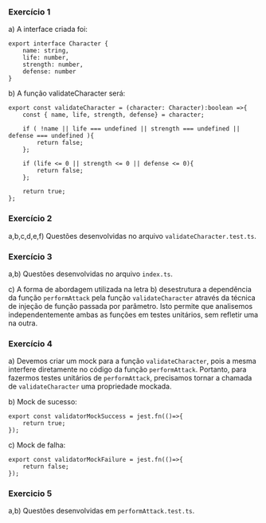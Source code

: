 ### Exercício 1

a) A interface criada foi:
```
export interface Character {
    name: string,
    life: number,
    strength: number,
    defense: number
}
```

b) A função validateCharacter será:
```
export const validateCharacter = (character: Character):boolean =>{
    const { name, life, strength, defense} = character;

    if ( !name || life === undefined || strength === undefined || defense === undefined ){
        return false;
    };

    if (life <= 0 || strength <= 0 || defense <= 0){
        return false;
    };

    return true;
};
```

### Exercício 2
a,b,c,d,e,f) Questões desenvolvidas no arquivo `validateCharacter.test.ts`.

### Exercício 3
a,b) Questões desenvolvidas no arquivo `index.ts`.

c) A forma de abordagem utilizada na letra b) desestrutura a dependência da função `performAttack` pela função
`validateCharacter` através da técnica de injeção de função passada por parâmetro. Isto permite que analisemos independentemente ambas as funções em testes unitários, sem refletir uma na outra.

### Exercício 4
a) Devemos criar um mock para a função `validateCharacter`, pois a mesma interfere diretamente no código da função `performAttack`. Portanto, para fazermos testes unitários de `performAttack`, precisamos tornar a chamada de `validateCharacter` uma propriedade mockada.

b) Mock de sucesso:
```
export const validatorMockSuccess = jest.fn(()=>{
    return true;
});
```

c) Mock de falha:
```
export const validatorMockFailure = jest.fn(()=>{
    return false;
});
```

### Exercicio 5
a,b) Questões desenvolvidas em `performAttack.test.ts`.